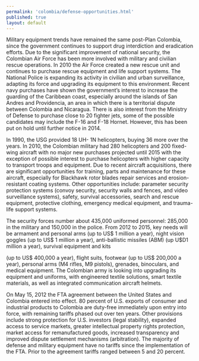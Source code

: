 ```yaml
--- 
permalink: 'colombia/defense-opportunities.html' 
published: true 
layout: default
---
```

<div id="defense-opportunities">
Military equipment trends have remained the same post-Plan Colombia, since the government continues to support drug interdiction and eradication efforts. Due to the significant improvement of national security, the Colombian Air Force has been more involved with military and civilian rescue operations. In 2010 the Air Force created a new rescue unit and continues to purchase rescue equipment and life support systems. The National Police is expanding its activity in civilian and urban surveillance, adapting its force and upgrading its equipment to this environment. Recent navy purchases have shown the government’s interest to increase the guarding of the Caribbean coast, especially around the islands of San Andres and Providencia, an area in which there is a territorial dispute between Colombia and Nicaragua. There is also interest from the Ministry of Defense to purchase close to 20 fighter jets, some of the possible candidates may include the F-16 and F-18 Hornet. However, this has been put on hold until further notice in 2014.

In 1990, the USG provided 18 UH- 1N helicopters, buying 36 more over the years. In 2010, the Colombian military had 280 helicopters and 200 fixed-wing aircraft with no major new purchases projected until 2015 with the exception of possible interest to purchase helicopters with higher capacity to transport troops and equipment. Due to recent aircraft acquisitions, there are significant opportunities for training, parts and maintenance for these aircraft, especially for Blackhawk rotor blades repair services and erosion-resistant coating systems. Other opportunities include: parameter security protection systems (convoy security, security walls and fences, and video surveillance systems), safety, survival accessories, search and rescue equipment, protective clothing, emergency medical equipment, and trauma-life support systems.

The security forces number about 435,000 uniformed personnel: 285,000 in the military and 150,000 in the police. From 2012 to 2015, key needs will be armament and personal arms (up to US$ 1 million a year), night vision goggles (up to US$ 1 million a year), anti-ballistic missiles (ABM) (up U$D1 million a year), survival equipment and kits

(up to US$ 400,000 a year), flight suits, footwear (up to US$ 200,000 a year), personal arms (M4 rifles, M9 pistols), grenades, binoculars, and medical equipment. The Colombian army is looking into upgrading its equipment and uniforms, with engineered textile solutions, smart textile materials, as well as integrated communication aircraft helmets.

On May 15, 2012 the FTA agreement between the United States and Colombia entered into effect. 80 percent of U.S. exports of consumer and industrial products to Colombia are duty-free immediately upon entry into force, with remaining tariffs phased out over ten years. Other provisions include strong protection for U.S. investors (legal stability), expanded access to service markets, greater intellectual property rights protection, market access for remanufactured goods, increased transparency and improved dispute settlement mechanisms (arbitration). The majority of defense and military equipment have no tariffs since the implementation of the FTA. Prior to the agreement tariffs ranged between 5 and 20 percent.
</div>
